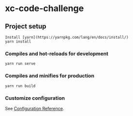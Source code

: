 # xc-code-challenge

## Project setup
```
Install [yarn](https://yarnpkg.com/lang/en/docs/install/)
yarn install
```

### Compiles and hot-reloads for development
```
yarn run serve
```

### Compiles and minifies for production
```
yarn run build
```

### Customize configuration
See [Configuration Reference](https://cli.vuejs.org/config/).
